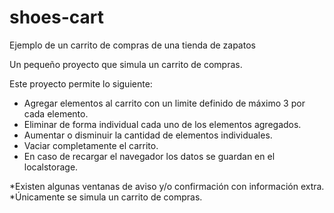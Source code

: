# shoes-cart

Ejemplo de un carrito de compras de una tienda de zapatos

Un pequeño proyecto que simula un carrito de compras.

Este proyecto permite lo siguiente:

- Agregar elementos al carrito con un limite definido de máximo 3 por cada elemento.
- Eliminar de forma individual cada uno de los elementos agregados.
- Aumentar o disminuir la cantidad de elementos individuales.
- Vaciar completamente el carrito.
- En caso de recargar el navegador los datos se guardan en el localstorage.

\*Existen algunas ventanas de aviso y/o confirmación con información extra.
\*Únicamente se simula un carrito de compras.
